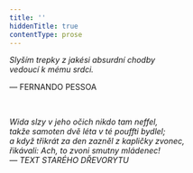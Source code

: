 ```yaml
---
title: ''
hiddenTitle: true
contentType: prose
---
```


<section>

_Slyším trepky z jakési absurdní chodby  
vedoucí k mému srdci._

— FERNANDO PESSOA

  

_Wida slzy v jeho očich nikdo tam neffel,  
takže samoten dvě léta v té pouffti bydlel;  
a když třikrát za den zazněl z kapličky zvonec,  
řikávali: Ach, to zvoni smutny mládenec!  
— TEXT STARÉHO DŘEVORYTU_

</section>
